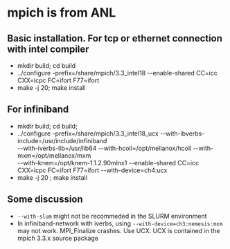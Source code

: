 # mpich is from ANL

## Basic installation. For tcp or ethernet connection with intel compiler
- mkdir build; cd build
- ../configure -prefix=/share/mpich/3.3_intel18 --enable-shared CC=icc CXX=icpc FC=ifort F77=ifort				
- make -j 20; make install

## For infiniband
- mkdir build; cd build;
- ../configure -prefix=/share/mpich/3.3_intel18_ucx --with-ibverbs-include=/usr/include/infiniband \
--with-iverbs-lib=/usr/lib64 --with-hcoll=/opt/mellanox/hcoll --with-mxm=/opt/mellanox/mxm \
--with-knem=/opt/knem-1.1.2.90mlnx1 --enable-shared CC=icc CXX=icpc FC=ifort F77=ifort --with-device=ch4:ucx				
- make -j 20 ; make install

## Some discussion
- `--with-slum` might not be recommeded in the SLURM environment
- In infiniband-network with iverbs, using `--with-device=ch3:nemesis:mxm` may not work. MPI_Finalize crashes. Use UCX. UCX is contained in the mpich 3.3.x source package
